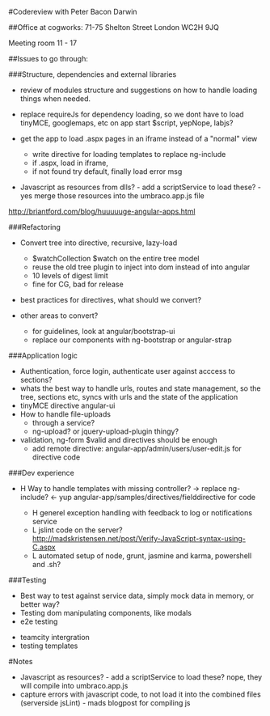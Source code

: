 #Codereview with Peter Bacon Darwin

##Office at cogworks:
71-75 Shelton Street 
London 
WC2H 9JQ

Meeting room 11 - 17

##Issues to go through:

###Structure, dependencies and external libraries
* review of modules structure and suggestions on how to handle loading things when needed.
* replace requireJs for dependency loading, so we dont have to load tinyMCE, googlemaps, etc
on app start $script, yepNope, labjs?

* get the app to load .aspx pages in an iframe instead of a "normal" view
	- write directive for loading templates to replace ng-include
	- if .aspx, load in iframe, 
	- if not found try default, finally load error msg	
* Javascript as resources from dlls? - add a scriptService to load these? - yes 
merge those resources into the umbraco.app.js file 



http://briantford.com/blog/huuuuuge-angular-apps.html


###Refactoring
* Convert tree into directive, recursive, lazy-load
	- $watchCollection $watch on the entire tree model
	- reuse the old tree plugin to inject into dom instead of into angular
	- 10 levels of digest limit
	- fine for CG, bad for release

* best practices for directives, what should we convert?
* other areas to convert?
	- for guidelines, look at angular/bootstrap-ui
	- replace our components with ng-bootstrap or angular-strap

###Application logic
* Authentication, force login, authenticate user against acccess to sections?
* whats the best way to handle urls, routes and state management, 
so the tree, sections etc, syncs with urls and the state of the application
* tinyMCE directive angular-ui 
* How to handle file-uploads
	- through a service?
	- ng-upload? or jquery-upload-plugin thingy?
* validation, ng-form $valid and directives should be enough
	- add remote directive: angular-app/admin/users/user-edit.js for directive code

###Dev experience
* H Way to handle templates with missing controller? -> replace ng-include? <- yup
	angular-app/samples/directives/fielddirective for code

	* H generel exception handling with feedback to log or notifications service
	* L jslint code on the server?  
		http://madskristensen.net/post/Verify-JavaScript-syntax-using-C.aspx
	- L automated setup of node, grunt, jasmine and karma, powershell and .sh? 	


###Testing	
* Best way to test against service data, simply mock data in memory, or better way?
* Testing dom manipulating components, like modals
* e2e testing
- teamcity intergration
- testing templates


#Notes
- Javascript as resources? - add a scriptService to load these?  nope, they will compile into umbraco.app.js
- capture errors with javascript code, to not load it into the combined files
(serverside jsLint) - mads blogpost for compiling js